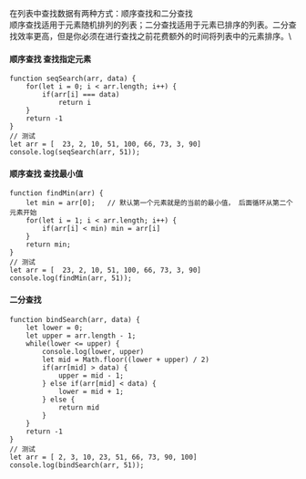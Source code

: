 在列表中查找数据有两种方式：顺序查找和二分查找</br>
顺序查找适用于元素随机排列的列表；二分查找适用于元素已排序的列表。二分查找效率更高，但是你必须在进行查找之前花费额外的时间将列表中的元素排序。\

#### 顺序查找 查找指定元素
```
function seqSearch(arr, data) {
	for(let i = 0; i < arr.length; i++) {
		if(arr[i] === data)
			return i
	}
	return -1
}
// 测试
let arr = [  23, 2, 10, 51, 100, 66, 73, 3, 90]
console.log(seqSearch(arr, 51));
```

#### 顺序查找 查找最小值
```
function findMin(arr) {
	let min = arr[0];   // 默认第一个元素就是的当前的最小值， 后面循环从第二个元素开始
	for(let i = 1; i < arr.length; i++) {
		if(arr[i] < min) min = arr[i]
	}
	return min;
}
// 测试
let arr = [  23, 2, 10, 51, 100, 66, 73, 3, 90]
console.log(findMin(arr, 51));
```

#### 二分查找
```
function bindSearch(arr, data) {
	let lower = 0;
	let upper = arr.length - 1;
	while(lower <= upper) {
		console.log(lower, upper)
		let mid = Math.floor((lower + upper) / 2)
		if(arr[mid] > data) {
			upper = mid - 1;
		} else if(arr[mid] < data) {
			lower = mid + 1;
		} else {
			return mid
		}
	}
	return -1
}
// 测试
let arr = [ 2, 3, 10, 23, 51, 66, 73, 90, 100]
console.log(bindSearch(arr, 51));
```



